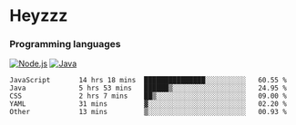# Heyzzz  

### Programming languages  

[![Node.js](https://img.shields.io/badge/-Node.js-262626?style=for-the-badge)](https://nodejs.org)
[![Java](https://img.shields.io/badge/-Java-262626?style=for-the-badge)](https://java.com)

<!--START_SECTION:waka-->

```text
JavaScript       14 hrs 18 mins  ███████████████░░░░░░░░░░   60.55 %
Java             5 hrs 53 mins   ██████▒░░░░░░░░░░░░░░░░░░   24.95 %
CSS              2 hrs 7 mins    ██▒░░░░░░░░░░░░░░░░░░░░░░   09.00 %
YAML             31 mins         ▓░░░░░░░░░░░░░░░░░░░░░░░░   02.20 %
Other            13 mins         ▒░░░░░░░░░░░░░░░░░░░░░░░░   00.93 %
```

<!--END_SECTION:waka-->

